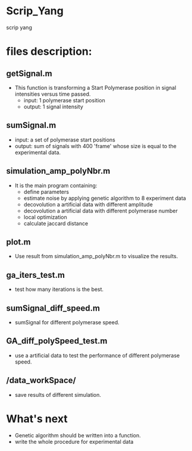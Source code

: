 # Scrip_Yang
scrip yang

# files description:
## getSignal.m
* This function is transforming a Start Polymerase position in signal intensities versus time passed.
  * input: 1 polymerase start position
  * output: 1 signal intensity 

## sumSignal.m
* input: a set of polymerase start positions
* output: sum of signals with 400 'frame' whose size is equal to the experimental data. 

## simulation_amp_polyNbr.m
* It is the main program containing:
  * define parameters
  * estimate noise by applying genetic algorithm to 8 experiment data
  * decovolution a artificial data with different amplitude 
  * decovolution a artificial data with different polymerase number
  * local optimization 
  * calculate jaccard distance 

## plot.m 
* Use result from simulation_amp_polyNbr.m to visualize the results.

## ga_iters_test.m
* test how many iterations is the best.

## sumSignal_diff_speed.m
* sumSignal for different polymerase speed. 
## GA_diff_polySpeed_test.m
* use a artificial data to test the performance of different polymerase speed.

## /data_workSpace/
* save results of different simulation.

# What's next
* Genetic algorithm should be written into a function. 
* write the whole procedure for experimental data
